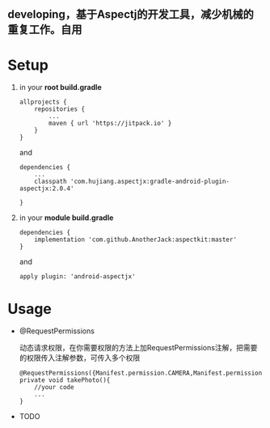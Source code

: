 ## developing，基于Aspectj的开发工具，减少机械的重复工作。自用

# Setup
1. in your **root build.gradle**

	```
	allprojects {
		repositories {
			...
			maven { url 'https://jitpack.io' }
		}
	}
	```
	and
	
	```
	dependencies {
        ...
        classpath 'com.hujiang.aspectjx:gradle-android-plugin-aspectjx:2.0.4'
       
    }
	```
	
2. in your **module build.gradle**

	```
	dependencies {
		implementation 'com.github.AnotherJack:aspectkit:master'
	}
	```
	and
	
	```
	apply plugin: 'android-aspectjx'
	```
	
	
# Usage

* @RequestPermissions
	
	动态请求权限，在你需要权限的方法上加RequestPermissions注解，把需要的权限传入注解参数，可传入多个权限
	
	```
	@RequestPermissions({Manifest.permission.CAMERA,Manifest.permission.WRITE_EXTERNAL_STORAGE})
    private void takePhoto(){
    	//your code
        ...
    }
	```
	
* TODO